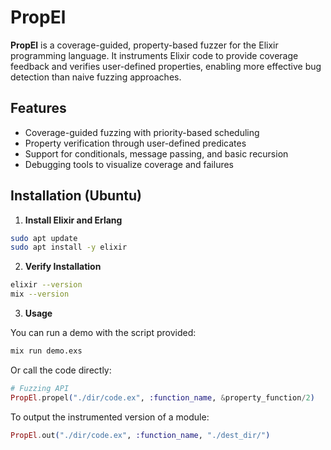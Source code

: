 # PropEl

**PropEl** is a coverage-guided, property-based fuzzer for the Elixir programming language. It instruments Elixir code to provide coverage feedback and verifies user-defined properties, enabling more effective bug detection than naive fuzzing approaches.

## Features

- Coverage-guided fuzzing with priority-based scheduling  
- Property verification through user-defined predicates  
- Support for conditionals, message passing, and basic recursion  
- Debugging tools to visualize coverage and failures

## Installation (Ubuntu)

1. **Install Elixir and Erlang**
```bash
sudo apt update
sudo apt install -y elixir
```

2. **Verify Installation**

``` bash
elixir --version
mix --version
```

3. **Usage**


You can run a demo with the script provided:

```bash
mix run demo.exs
```

Or call the code directly:

```elixir
# Fuzzing API
PropEl.propel("./dir/code.ex", :function_name, &property_function/2)
```

To output the instrumented version of a module:

```elixir
PropEl.out("./dir/code.ex", :function_name, "./dest_dir/")
```